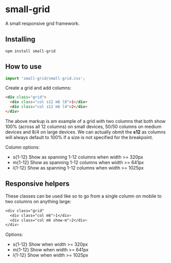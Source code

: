 # small-grid

A small responsive grid framework.

## Installing

```
npm install small-grid
```

## How to use

```typescript
import 'small-grid/small-grid.css';
```

Create a grid and add columns:

```html
<div class="grid">
  <div class="col s12 m6 l8">1</div>
  <div class="col s12 m6 l4">2</div>
</div>
```

The above markup is am example of a grid with two columns that both show 100% (across all 12 columns) on small devices, 50/50 columns on medium devices and 8/4 on large devices. We can actually obmit the **s12** as columns will always default to 100% if
a size is not specified for the breakpoint.

Column options:
- s{1-12} Show as spanning 1-12 columns when width >= 320px
- m{1-12} Show as spanning 1-12 columns when width >= 641px
- l{1-12} Show as spanning 1-12 columns when width >= 1025px


## Responsive helpers

These classes can be used like so to go from a single column on mobile to two columns on anything large:

```css
<div class="grid"
  <div class="col m6">1</div>
  <div class="col m6 show-m">2</div>
</div>
```

Options:
- s{1-12} Show when width >= 320px
- m{1-12} Show when width >= 641px
- l{1-12} Show when width >= 1025px
